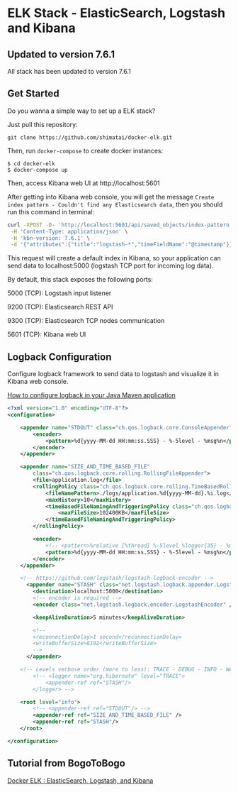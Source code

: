 # ELK Stack -  ElasticSearch, Logstash and Kibana

## Updated to version 7.6.1

All stack has been updated to version 7.6.1

## Get Started
Do you wanna a simple way to set up a ELK stack?

Just pull this repository:

`git clone https://github.com/shimatai/docker-elk.git`

Then, run `docker-compose` to create docker instances:

```
$ cd docker-elk
$ docker-compose up
```

Then, access Kibana web UI at http://localhost:5601

After getting into Kibana web console, you will get the message `Create index pattern - Couldn't find any Elasticsearch data`, then you should run this command in terminal:

```bash
curl -XPOST -D- 'http://localhost:5601/api/saved_objects/index-pattern' \
 -H 'Content-Type: application/json' \
 -H 'kbn-version: 7.6.1' \
 -d '{"attributes":{"title":"logstash-*","timeFieldName":"@timestamp"}}'
```

This request will create a default index in Kibana, so your application can send data to localhost:5000 (logstash TCP port for incoming log data).

By default, this stack exposes the following ports:

5000 (TCP): Logstash input listener

9200 (TCP): Elasticsearch REST API

9300 (TCP): Elasticsearch TCP nodes communication

5601 (TCP): Kibana web UI

## Logback Configuration

Configure logback framework to send data to logstash and visualize it in Kibana web console.

[How to configure logback in your Java Maven application](https://lankydan.dev/2019/01/09/configuring-logback-with-spring-boot)

```xml
<?xml version="1.0" encoding="UTF-8"?>
<configuration>

	<appender name="STDOUT" class="ch.qos.logback.core.ConsoleAppender">
		<encoder>
			<pattern>%d{yyyy-MM-dd HH:mm:ss.SSS} - %-5level - %msg%n</pattern>
		</encoder>
	</appender>

	<appender name="SIZE_AND_TIME_BASED_FILE"
		class="ch.qos.logback.core.rolling.RollingFileAppender">
		<file>application.log</file>
		<rollingPolicy class="ch.qos.logback.core.rolling.TimeBasedRollingPolicy">
			<fileNamePattern>./logs/application.%d{yyyy-MM-dd}.%i.log</fileNamePattern>
			<maxHistory>10</maxHistory>
			<timeBasedFileNamingAndTriggeringPolicy class="ch.qos.logback.core.rolling.SizeAndTimeBasedFNATP">
				<maxFileSize>102400KB</maxFileSize>
			</timeBasedFileNamingAndTriggeringPolicy>
		</rollingPolicy>

		<encoder>
			<!-- <pattern>%relative [%thread] %-5level %logger{35} - %msg%n</pattern> -->
			<pattern>%d{yyyy-MM-dd HH:mm:ss.SSS} - %-5level - %msg%n</pattern>
		</encoder>
	</appender>

    <!-- https://github.com/logstash/logstash-logback-encoder -->
      <appender name="STASH" class="net.logstash.logback.appender.LogstashTcpSocketAppender">
        <destination>localhost:5000</destination>
        <!-- encoder is required -->
        <encoder class="net.logstash.logback.encoder.LogstashEncoder" />

        <keepAliveDuration>5 minutes</keepAliveDuration>

        <!--
        <reconnectionDelay>1 second</reconnectionDelay>
        <writeBufferSize>8192</writeBufferSize>
        -->
      </appender>

	<!-- Levels verbose order (more to less): TRACE - DEBUG - INFO - WARN - ERROR -->
        <!-- <logger name="org.hibernate" level="TRACE">
            <appender-ref ref="STASH"/>
        </logger> -->

	<root level="info">
		<!-- <appender-ref ref="STDOUT"/> -->
		<appender-ref ref="SIZE_AND_TIME_BASED_FILE" />
		<appender-ref ref="STASH"/>
	</root>

</configuration>
```

## Tutorial from BogoToBogo
[Docker ELK : ElasticSearch, Logstash, and Kibana](https://www.bogotobogo.com/DevOps/Docker/Docker_ELK_ElasticSearch_Logstash_Kibana.php)
